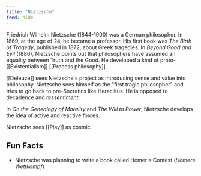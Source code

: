 ```yaml
---
title: "Nietzsche"
feed: hide
---
```


Friedrich Wilhelm Nietzsche (1844-1900) was a German philosopher. In 1869, at the age of 24, he became a professor. His first book was _The Birth of Tragedy_, published in 1872, about Greek tragedies. In _Beyond Good and Evil_ (1886), Nietzsche points out that philosophers have assumed an equality between Truth and the Good. He developed a kind of proto-[[Existentialism]] [[Process philosophy]]. 

[[Deleuze]] sees Nietzsche's project as introducing sense and value into philosophy. Nietzsche sees himself as the "first tragic philosopher" and tries to go back to pre-Socratics like Heraclitus. He is opposed to decadence and _ressentiment_. 

In _On the Genealogy of Morality_ and _The Will to Power_, Nietzsche develops the idea of active and reactive forces. 

Nietzsche sees [[Play]] as cosmic.

## Fun Facts
* Nietzsche was planning to write a book called Homer's Contest  (_Homers Wettkampf_)
